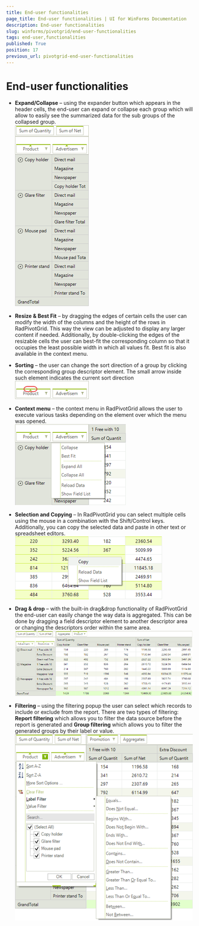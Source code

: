 ```yaml
---
title: End-user functionalities
page_title: End-user functionalities | UI for WinForms Documentation
description: End-user functionalities
slug: winforms/pivotgrid/end-user-functionalities
tags: end-user,functionalities
published: True
position: 17
previous_url: pivotgrid-end-user-functionalities
---
```


# End-user functionalities

* __Expand/Collapse__ – using the expander button which appears in the header cells, the end-user can expand or collapse each group which will allow to easily see the summarized data for the sub groups of the collapsed group.<br>![pivotgrid-end-user-functionalities 001](images/pivotgrid-end-user-functionalities001.gif)

* __Resize & Best Fit__ – by dragging the edges of certain cells the user can modify the width of the columns and the height of the rows in RadPivotGrid. This way the view can be adjusted to display any larger content if needed. Additionally, by double-clicking the edges of the resizable cells the user can best-fit the corresponding column so that it occupies the least possible width in which all values fit. Best fit is also available in the context menu.

* __Sorting__ – the user can change the sort direction of a group by clicking the corresponding group descriptor element. The small arrow inside such element indicates the current sort direction <br>![pivotgrid-end-user-functionalities 002](images/pivotgrid-end-user-functionalities002.png)

* __Context menu__ – the context menu in RadPivotGrid allows the user to execute various tasks depending on the element over which the menu was opened. <br>![pivotgrid-end-user-functionalities 003](images/pivotgrid-end-user-functionalities003.png)

* __Selection and Copying__ – In RadPivotGrid you can select multiple cells using the mouse in a combination with the Shift/Control keys. Additionally, you can copy the selected data and paste in other text or spreadsheet editors. <br>![pivotgrid-end-user-functionalities 004](images/pivotgrid-end-user-functionalities004.png)

* __Drag & drop__ – with the built-in drag&drop functionality of RadPivotGrid the end-user can easily change the way data is aggregated. This can be done by dragging a field descriptor element to another descriptor area or changing the descriptors order within the same area. <br>![pivotgrid-end-user-functionalities 005](images/pivotgrid-end-user-functionalities005.gif)

* __Filtering__ – using the filtering popup the user can select which records to include or exclude from the report. There are two types of filtering: __Report filtering__ which allows you to filter the data source before the report is generated and __Group filtering__ which allows you to filter the generated groups by their label or value. <br>![pivotgrid-end-user-functionalities 006](images/pivotgrid-end-user-functionalities006.png)
